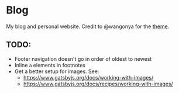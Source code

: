 # Blog

My blog and personal website. Credit to @wangonya for the [theme](https://github.com/wangonya/the-plain-gatsby).

## TODO:

- Footer navigation doesn't go in order of oldest to newest
- Inline `a` elements in footnotes
- Get a better setup for images. See:
  - https://www.gatsbyjs.org/docs/working-with-images/
  - https://www.gatsbyjs.org/docs/recipes/working-with-images/
